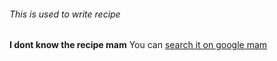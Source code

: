 ###### This is used to write recipe
**I dont know the recipe mam**
You can [search it on google mam](www.google.com/?#q=aloo-tikki)
